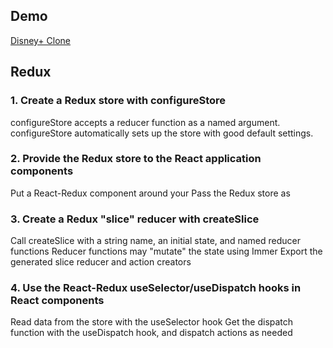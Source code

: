 ## Demo

[Disney+ Clone](https://rd-disneyplusclone.netlify.app/)

## Redux 

### 1. Create a Redux store with configureStore
configureStore accepts a reducer function as a named argument.
configureStore automatically sets up the store with good default settings.

### 2. Provide the Redux store to the React application components
Put a React-Redux <Provider> component around your <App />
Pass the Redux store as <Provider store={store}>

### 3. Create a Redux "slice" reducer with createSlice
Call createSlice with a string name, an initial state, and named reducer functions
Reducer functions may "mutate" the state using Immer
Export the generated slice reducer and action creators

### 4. Use the React-Redux useSelector/useDispatch hooks in React components
Read data from the store with the useSelector hook
Get the dispatch function with the useDispatch hook, and dispatch actions as needed
